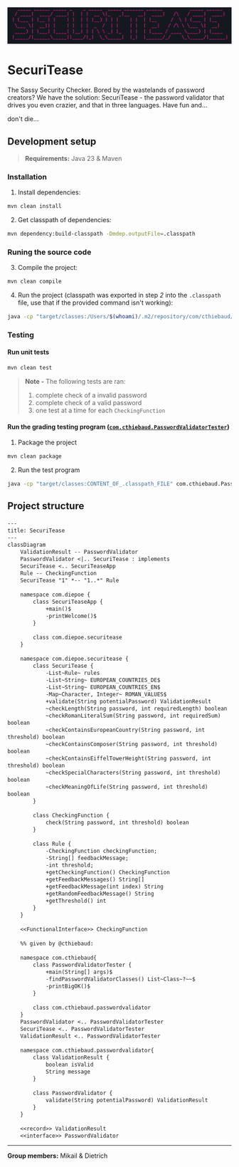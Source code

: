 <center>
    <img src="https://github.com/diepoe/SecuriTease/blob/main/.github/SecuriTease-Logo.png?raw=true" alt="securitease logo">
</center>

# SecuriTease

The Sassy Security Checker.
Bored by the wastelands of password creators? We have the solution: SecuriTease - the password validator that drives you even crazier, and that in three languages. Have fun and...

don't die...

## Development setup

> **Requirements:** Java 23 & Maven

### Installation

1. Install dependencies:
```sh
mvn clean install
```

2. Get classpath of dependencies:
```sh
mvn dependency:build-classpath -Dmdep.outputFile=.classpath
```

### Runing the source code

3. Compile the project:
```sh
mvn clean compile
```

4. Run the project (classpath was exported in step *2* into the `.classpath` file, use that if the provided command isn't working):
```sh
java -cp "target/classes:/Users/$(whoami)/.m2/repository/com/cthiebaud/password-validator/1.0-SNAPSHOT/password-validator-1.0-SNAPSHOT.jar" com.diepoe.SecuriTeaseApp
```

### Testing

#### Run unit tests

```sh
mvn clean test
```

> **Note -** The following tests are ran: 
> 1. complete check of a invalid password
> 2. complete check of a valid password
> 3. one test at a time for each `CheckingFunction`

#### Run the grading testing program ([`com.cthiebaud.PasswordValidatorTester`](https://github.com/athenaeum-brew/password-validator/blob/main/src/main/java/com/cthiebaud/PasswordValidatorTester.java))

1. Package the project
```sh
mvn clean package
```

2. Run the test program
```sh
java -cp "target/classes:CONTENT_OF_.classpath_FILE" com.cthiebaud.PasswordValidatorTester $PWD/target/securitease-1.0.0-SNAPSHOT.jar
```


## Project structure

```mermaid
---
title: SecuriTease
---
classDiagram
    ValidationResult -- PasswordValidator
    PasswordValidator <|.. SecuriTease : implements
    SecuriTease <.. SecuriTeaseApp
    Rule -- CheckingFunction
    SecuriTease "1" *-- "1..*" Rule
    
    namespace com.diepoe {
        class SecuriTeaseApp {
            +main()$
            -printWelcome()$
        }

        class com.diepoe.securitease
    }

    namespace com.diepoe.securitease {
        class SecuriTease {
            -List~Rule~ rules
            -List~String~ EUROPEAN_COUNTRIES_DE$
            -List~String~ EUROPEAN_COUNTRIES_EN$
            -Map~Character, Integer~ ROMAN_VALUES$
            +validate(String potentialPassword) ValidationResult
            ~checkLength(String password, int requiredLength) boolean
            ~checkRomanLiteralSum(String password, int requiredSum) boolean
            ~checkContainsEuropeanCountry(String password, int threshold) boolean
            ~checkContainsComposer(String password, int threshold) boolean
            ~checkContainsEiffelTowerHeight(String password, int threshold) boolean
            ~checkSpecialCharacters(String password, int threshold) boolean
            ~checkMeaningOfLife(String password, int threshold) boolean
        }

        class CheckingFunction {
            check(String password, int threshold) boolean
        }

        class Rule {
            -CheckingFunction checkingFunction;
            -String[] feedbackMessage;
            -int threshold;
            +getCheckingFunction() CheckingFunction
            +getFeedbackMessages() String[]
            +getFeedbackMessage(int index) String
            +getRandomFeedbackMessage() String
            +getThreshold() int
        }
    }

    <<FunctionalInterface>> CheckingFunction

    %% given by @cthiebaud:

    namespace com.cthiebaud{
        class PasswordValidatorTester {
            +main(String[] args)$
            -findPasswordValidatorClasses() List~Class~?~~$
            -printBigOK()$
        }

        class com.cthiebaud.passwordvalidator
    }
    PasswordValidator <.. PasswordValidatorTester
    SecuriTease <.. PasswordValidatorTester
    ValidationResult <.. PasswordValidatorTester

    namespace com.cthiebaud.passwordvalidator{
        class ValidationResult {
            boolean isValid
            String message
        }
        
        class PasswordValidator {
            validate(String potentialPassword) ValidationResult
        }
    }

    <<record>> ValidationResult
    <<interface>> PasswordValidator

```

---

**Group members:** Mikail & Dietrich